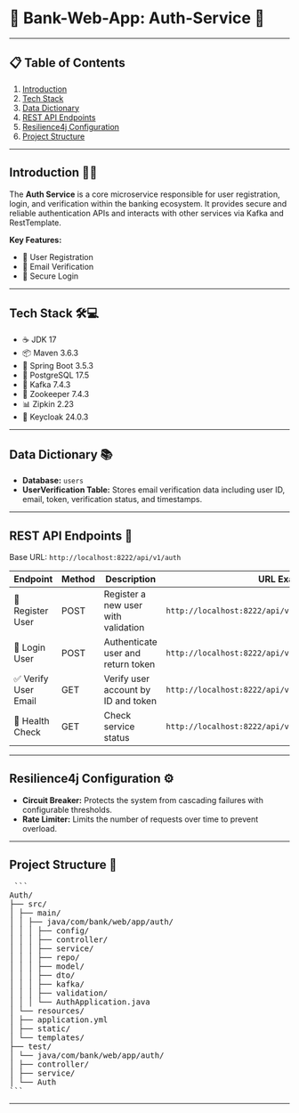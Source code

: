 # 🏦 Bank-Web-App: Auth-Service 🔐

---

## 📋 Table of Contents

1. [Introduction](#introduction)  
2. [Tech Stack](#tech-stack)  
3. [Data Dictionary](#data-dictionary)  
4. [REST API Endpoints](#rest-api-endpoints)  
5. [Resilience4j Configuration](#resilience4j-configuration)  
6. [Project Structure](#project-structure)  

---

## Introduction 🚀✨

The **Auth Service** is a core microservice responsible for user registration, login, and verification within the banking ecosystem. It provides secure and reliable authentication APIs and interacts with other services via Kafka and RestTemplate.

**Key Features:**  
- 📝 User Registration  
- 📧 Email Verification  
- 🔑 Secure Login  

---

## Tech Stack 🛠️💻

- ☕ JDK 17  
- 📦 Maven 3.6.3  
- 🌱 Spring Boot 3.5.3  
- 🐘 PostgreSQL 17.5  
- 🦜 Kafka 7.4.3  
- 🐝 Zookeeper 7.4.3  
- 📊 Zipkin 2.23  
- 🔐 Keycloak 24.0.3  

---

## Data Dictionary 📚

- **Database:** `users`  
- **UserVerification Table:** Stores email verification data including user ID, email, token, verification status, and timestamps.

---

## REST API Endpoints 🔗

Base URL: `http://localhost:8222/api/v1/auth`

| Endpoint                    | Method | Description                          | URL Example                                         |
|-----------------------------|--------|------------------------------------|----------------------------------------------------|
| 📝 Register User             | POST   | Register a new user with validation| `http://localhost:8222/api/v1/auth/register`       |
| 🔑 Login User                | POST   | Authenticate user and return token | `http://localhost:8222/api/v1/auth/login`          |
| ✅ Verify User Email         | GET    | Verify user account by ID and token| `http://localhost:8222/api/v1/auth/verify/{id}/{token}` |
| 💓 Health Check              | GET    | Check service status                | `http://localhost:8222/api/v1/auth/heartbeat`      |

---

## Resilience4j Configuration ⚙️

- **Circuit Breaker:** Protects the system from cascading failures with configurable thresholds.  
- **Rate Limiter:** Limits the number of requests over time to prevent overload.

---

## Project Structure 📂

<pre markdown="1"> ```
Auth/
├── src/
│ ├── main/
│ │ ├── java/com/bank/web/app/auth/
│ │ │ ├── config/
│ │ │ ├── controller/
│ │ │ ├── service/
│ │ │ ├── repo/
│ │ │ ├── model/
│ │ │ ├── dto/
│ │ │ ├── kafka/
│ │ │ ├── validation/
│ │ │ └── AuthApplication.java
│ └── resources/
│ ├── application.yml
│ ├── static/
│ └── templates/
├── test/
│ └── java/com/bank/web/app/auth/
│ ├── controller/
│ ├── service/
│ └── Auth
``` 
</pre>

---
